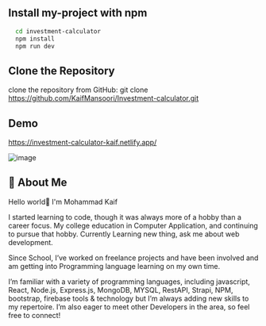 ## Install my-project with npm

```bash
  cd investment-calculator
  npm install
  npm run dev
```

## Clone the Repository
clone the repository from GitHub: git clone https://github.com/KaifMansoori/Investment-calculator.git
 
## Demo

https://investment-calculator-kaif.netlify.app/


![image](https://github.com/user-attachments/assets/f26d54b4-9b0d-4914-98c1-1ce4d500b8f0)


## 🚀 About Me
Hello world👋 I'm Mohammad Kaif

I started learning to code, though it was always more of a hobby than a career focus. My college education in Computer Application, and continuing to pursue that hobby. Currently Learning new thing, ask me about web development.

Since School, I’ve worked on freelance projects and have been involved and am getting into Programming language learning on my own time.

I’m familiar with a variety of programming languages, including javascript, React, Node.js, Express.js, MongoDB, MYSQL, RestAPI, Strapi, NPM, bootstrap, firebase tools & technology but I’m always adding new skills to my repertoire. I’m also eager to meet other Developers in the area, so feel free to connect!
